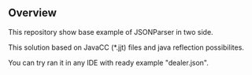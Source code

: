 ## Overview

This repository show base example of JSONParser in two side.

This solution based on JavaCC (*.jjt) files and java reflection possibilites.

You can try ran it in any IDE with ready example "dealer.json".
